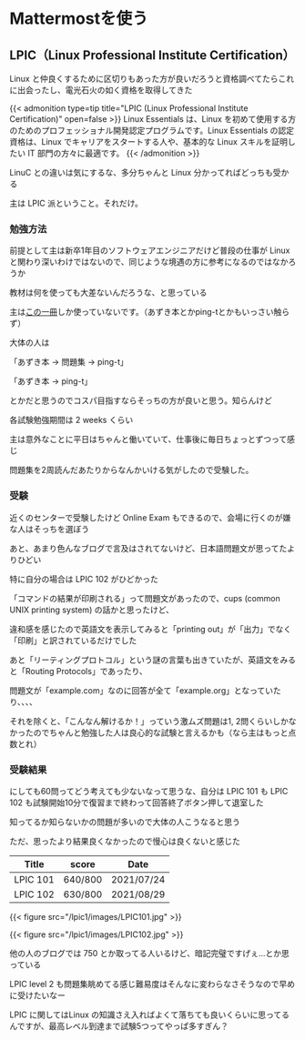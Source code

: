 # Mattermostを使う


## LPIC（Linux Professional Institute Certification）

Linux と仲良くするために区切りもあった方が良いだろうと資格調べてたらこれに出会ったし、電光石火の如く資格を取得してきた

{{< admonition type=tip title="LPIC (Linux Professional Institute Certification)" open=false >}}
Linux Essentials は、Linux を初めて使用する方のためのプロフェッショナル開発認定プログラムです。Linux Essentials の認定資格は、Linux でキャリアをスタートする人や、基本的な Linux スキルを証明したい IT 部門の方々に最適です。
{{< /admonition >}}

LinuC との違いは気にするな、多分ちゃんと Linux 分かってればどっちも受かる

主は LPIC 派ということ。それだけ。

### 勉強方法

前提として主は新卒1年目のソフトウェアエンジニアだけど普段の仕事が Linux と関わり深いわけではないので、同じような境遇の方に参考になるのではなかろうか

教材は何を使っても大差ないんだろうな、と思っている

主は[この一冊](https://www.amazon.co.jp/dp/B07TVTKW2C)しか使っていないです。（あずき本とかping-tとかもいっさい触らず）

大体の人は

「あずき本 -> 問題集 -> ping-t」

「あずき本 -> ping-t」

とかだと思うのでコスパ目指すならそっちの方が良いと思う。知らんけど

各試験勉強期間は 2 weeks くらい

主は意外なことに平日はちゃんと働いていて、仕事後に毎日ちょっとずつって感じ

問題集を2周読んだあたりからなんかいける気がしたので受験した。

### 受験

近くのセンターで受験したけど Online Exam もできるので、会場に行くのが嫌な人はそっちを選ぼう

あと、あまり色んなブログで言及はされてないけど、日本語問題文が思ってたよりひどい

特に自分の場合は LPIC 102 がひどかった

「コマンドの結果が印刷される」って問題文があったので、cups (common UNIX printing system) の話かと思ったけど、

違和感を感じたので英語文を表示してみると「printing out」が「出力」でなく「印刷」と訳されているだけでした 

あと「リーティングプロトコル」という謎の言葉も出きていたが、英語文をみると「Routing Protocols」であったり、

問題文が「example.com」なのに回答が全て「example.org」となっていたり、、、、

それを除くと、「こんなん解けるか！」っていう激ムズ問題は1, 2問くらいしかなかったのでちゃんと勉強した人は良心的な試験と言えるかも（なら主はもっと点数とれ）

### 受験結果

にしても60問ってどう考えても少ないなって思うな、自分は LPIC 101 も LPIC 102 も試験開始10分で復習まで終わって回答終了ボタン押して退室した

知ってるか知らないかの問題が多いので大体の人こうなると思う

ただ、思ったより結果良くなかったので慢心は良くないと感じた

| Title | score | Date |
| ------ | ----- | ----------- |
| LPIC 101 | 640/800 | 2021/07/24 |
| LPIC 102 | 630/800 | 2021/08/29 |

{{< figure src="/lpic1/images/LPIC101.jpg" >}}

{{< figure src="/lpic1/images/LPIC102.jpg" >}}

他の人のブログでは 750 とか取ってる人いるけど、暗記完璧ですげぇ...とか思っている

LPIC level 2 も問題集眺めてる感じ難易度はそんなに変わらなさそうなので早めに受けたいなー

LPIC に関してはLinux の知識さえ入ればよくて落ちても良いくらいに思ってるんですが、最高レベル到達まで試験5つってやっぱ多すぎん？


